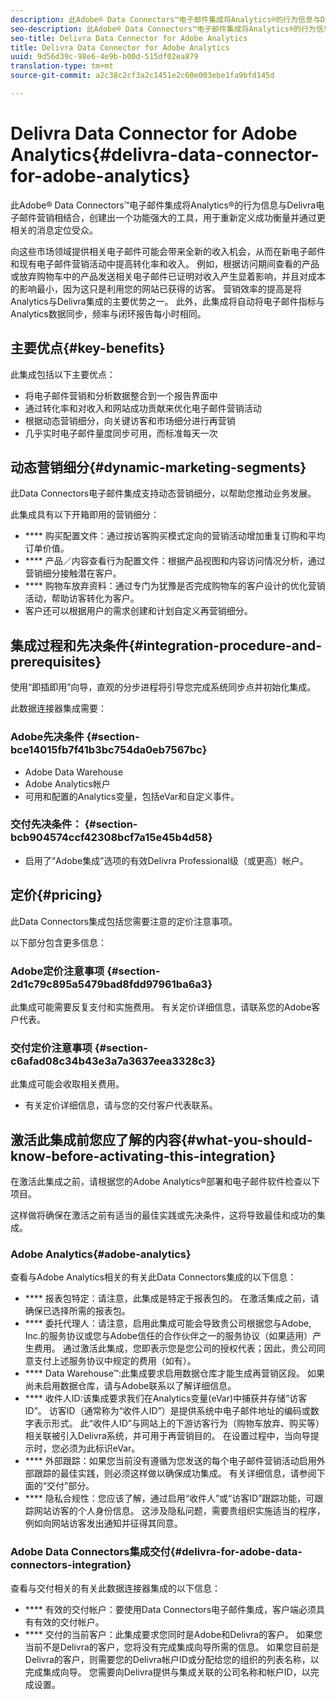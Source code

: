 ```yaml
---
description: 此Adobe® Data Connectors™电子邮件集成将Analytics®的行为信息与Delivra电子邮件营销相结合，创建出一个功能强大的工具，用于重新定义成功衡量并通过更相关的消息定位受众。
seo-description: 此Adobe® Data Connectors™电子邮件集成将Analytics®的行为信息与Delivra电子邮件营销相结合，创建出一个功能强大的工具，用于重新定义成功衡量并通过更相关的消息定位受众。
seo-title: Delivra Data Connector for Adobe Analytics
title: Delivra Data Connector for Adobe Analytics
uuid: 9d56d39c-98e6-4e9b-b00d-515df02ea879
translation-type: tm+mt
source-git-commit: a2c38c2cf3a2c1451e2c60e003ebe1fa9bfd145d

---
```



# Delivra Data Connector for Adobe Analytics{#delivra-data-connector-for-adobe-analytics}

此Adobe® Data Connectors™电子邮件集成将Analytics®的行为信息与Delivra电子邮件营销相结合，创建出一个功能强大的工具，用于重新定义成功衡量并通过更相关的消息定位受众。

向这些市场领域提供相关电子邮件可能会带来全新的收入机会，从而在新电子邮件和现有电子邮件营销活动中提高转化率和收入。 例如，根据访问期间查看的产品或放弃购物车中的产品发送相关电子邮件已证明对收入产生显着影响，并且对成本的影响最小，因为这只是利用您的网站已获得的访客。 营销效率的提高是将Analytics与Delivra集成的主要优势之一。 此外，此集成将自动将电子邮件指标与Analytics数据同步，频率与闭环报告每小时相同。

## 主要优点{#key-benefits}

此集成包括以下主要优点：

* 将电子邮件营销和分析数据整合到一个报告界面中
* 通过转化率和对收入和网站成功贡献来优化电子邮件营销活动
* 根据动态营销细分，向关键访客和市场细分进行再营销
* 几乎实时电子邮件量度同步可用，而标准每天一次

## 动态营销细分{#dynamic-marketing-segments}

此Data Connectors电子邮件集成支持动态营销细分，以帮助您推动业务发展。

此集成具有以下开箱即用的营销细分：

* **** 购买配置文件：通过按访客购买模式定向的营销活动增加重复订购和平均订单价值。
* **** 产品／内容查看行为配置文件：根据产品视图和内容访问情况分析，通过营销细分接触潜在客户。
* **** 购物车放弃资料：通过专门为犹豫是否完成购物车的客户设计的优化营销活动，帮助访客转化为客户。
* 客户还可以根据用户的需求创建和计划自定义再营销细分。

## 集成过程和先决条件{#integration-procedure-and-prerequisites}

使用“即插即用”向导，直观的分步进程将引导您完成系统同步点并初始化集成。

此数据连接器集成需要：

### Adobe先决条件 {#section-bce14015fb7f41b3bc754da0eb7567bc}

* Adobe Data Warehouse
* Adobe Analytics帐户
* 可用和配置的Analytics变量，包括eVar和自定义事件。

### 交付先决条件： {#section-bcb904574ccf42308bcf7a15e45b4d58}

* 启用了“Adobe集成”选项的有效Delivra Professional级（或更高）帐户。

## 定价{#pricing}

此Data Connectors集成包括您需要注意的定价注意事项。

以下部分包含更多信息：

### Adobe定价注意事项 {#section-2d1c79c895a5479bad8fdd97961ba6a3}

此集成可能需要反复支付和实施费用。 有关定价详细信息，请联系您的Adobe客户代表。

### 交付定价注意事项 {#section-c6afad08c34b43e3a7a3637eea3328c3}

此集成可能会收取相关费用。

* 有关定价详细信息，请与您的交付客户代表联系。

## 激活此集成前您应了解的内容{#what-you-should-know-before-activating-this-integration}

在激活此集成之前，请根据您的Adobe Analytics®部署和电子邮件软件检查以下项目。

这样做将确保在激活之前有适当的最佳实践或先决条件，这将导致最佳和成功的集成。

### Adobe Analytics{#adobe-analytics}

查看与Adobe Analytics相关的有关此Data Connectors集成的以下信息：

* **** 报表包特定：请注意，此集成是特定于报表包的。 在激活集成之前，请确保已选择所需的报表包。
* **** 委托代理人：请注意，启用此集成可能会导致贵公司根据您与Adobe, Inc.的服务协议或您与Adobe信任的合作伙伴之一的服务协议（如果适用）产生费用。 通过激活此集成，您即表示您是您公司的授权代表；因此，贵公司同意支付上述服务协议中规定的费用（如有）。
* **** Data Warehouse™:此集成要求启用数据仓库才能生成再营销区段。 如果尚未启用数据仓库，请与Adobe联系以了解详细信息。
* **** 收件人ID:该集成要求我们在Analytics变量(eVar)中捕获并存储“访客ID”。 访客ID（通常称为“收件人ID”）是提供系统中电子邮件地址的编码或数字表示形式。 此“收件人ID”与网站上的下游访客行为（购物车放弃、购买等）相关联被引入Delivra系统，并可用于再营销目的。 在设置过程中，当向导提示时，您必须为此标识eVar。
* **** 外部跟踪：如果您当前没有遵循为您发送的每个电子邮件营销活动启用外部跟踪的最佳实践，则必须这样做以确保成功集成。 有关详细信息，请参阅下面的“交付”部分。
* **** 隐私合规性：您应该了解，通过启用“收件人”或“访客ID”跟踪功能，可跟踪网站访客的个人身份信息。 这涉及隐私问题，需要贵组织实施适当的程序，例如向网站访客发出通知并征得其同意。

### Adobe Data Connectors集成交付{#delivra-for-adobe-data-connectors-integration}

查看与交付相关的有关此数据连接器集成的以下信息：

* **** 有效的交付帐户：要使用Data Connectors电子邮件集成，客户端必须具有有效的交付帐户。
* **** 交付的当前客户：此集成要求您同时是Adobe和Delivra的客户。 如果您当前不是Delivra的客户，您将没有完成集成向导所需的信息。 如果您目前是Delivra的客户，则需要您的Delivra帐户ID或分配给您的组织的列表名称，以完成集成向导。 您需要向Delivra提供与集成关联的公司名称和帐户ID，以完成设置。